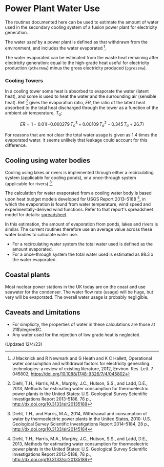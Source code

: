 # Power Plant Water Use

The routines documented here can be used to estimate the amount of water used in the secondary cooling system of a  fusion power plant for electricity generation. 

The water *used* by a power plant is defined as that withdrawn from the environment, and includes the water evaporated [^1].

The water evaporated can be estimated from the waste heat remaining after electricity generation: equal to the high-grade heat useful for electricity production (`pthermmw`) minus the gross electricity produced (`pgrossmw`).  

### Cooling Towers

In a cooling tower some heat is absorbed to evaporate the water (latent heat), and some is used to heat the water and the surrounding air (sensible heat).  Ref [^2] gives the evaporation ratio, <em>ER</em>, the ratio of the latent heat absorbed to the total heat discharged through the tower as a function of the ambient air temperature, $T_a$:

$$
ER = 1 - 0.01 (-0.000279 \, {T_a}^3 + 0.00109 \, {T_a}^2 - 0.345 \, {T_a} + 26.7)
$$

For reasons that are not clear the total water usage is given as 1.4 times the evaporated water.  It seems unlikely that leakage could account for this difference.

## Cooling using water bodies

Cooling using lakes or rivers is implemented through either a recirculating system (applicable for cooling ponds), or a once-through system (applicable for rivers) [^3].

The calculation for water evaporated from a cooling water body is based upon heat budget models developed for USGS Report 2013–5188 [^2], in which the evaporation is found from water temperature, wind speed and experimentally-derived wind functions. Refer to that report's spreadsheet model for details: [spreadsheet](https://pubs.usgs.gov/sir/2013/5188/appendix/sir2013-5188_appendix4_fews_version_3.104_edit_20141106.xlsx)

In this estimation, the amount of evaporation from ponds, lakes and rivers is similar. The current routines therefore use an average value across these water bodies to calculate water use.

- For a recirculating water system the total water used is defined as the amount evaporated. 
- For a once-through system the total water used is estimated as 98.3 x the water evaporated.

## Coastal plants

Most nuclear power stations in the UK today are on the coast and use seawater for the condenser.  The water flow rate (usage) will be huge, but very will be evaporated.  The overall water usage is probably negligible.

## Caveats and Limitations

- For simplicity, the properties of water in these calculations are those at 21$\degree$C.  
- Any water used for the rejection of low grade heat is neglected.

(Updated 12/4/23)

[^1]: J Macknick and R Newmark and G Heath and K C Hallett, Operational water consumption and withdrawal factors for electricity generating technologies: a review of existing literature, 2012, Environ. Res. Lett. 7 045802, https://doi.org/10.1088/1748-9326/7/4/045802

[^2]: Diehl, T.H., Harris, M.A., Murphy, J.C., Hutson, S.S., and Ladd, D.E., 2013, Methods for estimating water consumption for thermoelectric power plants in the United States: U.S. Geological Survey Scientific Investigations Report 2013–5188, 78 p., http://dx.doi.org/10.3133/sir20135188

[^3]: Diehl, T.H., and Harris, M.A., 2014, Withdrawal and consumption of water by thermoelectric power plants in the United States, 2010: U.S. Geological Survey Scientific Investigations Report 2014–5184, 28 p., http://dx.doi.org/10.3133/sir20145184
